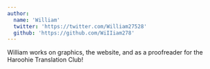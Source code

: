 ```yaml
---
author:
  name: 'William'
  twitter: 'https://twitter.com/William27528'
  github: 'https://github.com/WiIIiam278'
---
```


William works on graphics, the website, and as a proofreader for the Haroohie Translation Club!